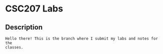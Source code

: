 # CSC207 Labs

## Description
```
Hello there! This is the branch where I submit my labs and notes for the 
classes. 
```